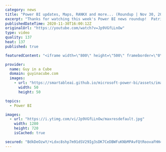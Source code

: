 ```yaml
---
category: news
title: "Power BI updates, Maps, RANKX and more... (Roundup | Nov 30, 2020)"
excerpt: "Thanks for watching this week's Power BI news roundup!  Patrick's tech video: https://guyinacu.be/toomanyrows Patrick's 2nd tech video: https://guyinacu.be/visualdataprep  📢 Become a member: https://guyinacu.be/membership   *******************  Want to take your Power BI skills to the next level? We"
publishedDateTime: 2020-11-30T16:00:12Z
originalUrl: "https://youtube.com/watch?v=Jp9VGfLLnOw"
type: video
quality: 137
heat: 137
published: true

featuredContent: "<iframe width=\"800\" height=\"500\" frameborder=\"0\" src=\"https://www.youtube.com/embed/Jp9VGfLLnOw\" allow=\"accelerometer; autoplay; encrypted-media; gyroscope; picture-in-picture\" allowfullscreen></iframe>"

provider:
  name: Guy in a Cube
  domain: guyinacube.com
  images:
    - url: "https://smartableai.github.io/microsoft-power-bi/assets/images/organizations/guyinacube.com-50x50.jpg"
      width: 50
      height: 50

topics:
  - Power BI

images:
  - url: "https://i.ytimg.com/vi/Jp9VGfLLnOw/maxresdefault.jpg"
    width: 1280
    height: 720
    isCached: true

secured: "BdkDeOzwY/+Ldxc8shp7m91dSV29Ig3sDK7CeDBWFuKNbMPAvFQtRoovaFHH48QSmLYFDnjr/3+/yn6JE+INCE/jcgzKNbj2r5VLfDo6yqPAr/4wWwRbdlpSREs9HwBQyRdm3Rhe9nJnjSClrkm9SwyZLLyFkm3+wgeJOZhUDoTXplx+GnefUbEfdFlnXPJ+Y7usmnlHiQNuudMIq9FYRG4oEXiZUQ/+AaYBkHxIJEMwg22cw+R9IAx2bURFYh0wQFpKDRVUML9Wo9bQ4KiGKuy9ox3rhVynQvcMONpZfdmdGWfbJWjACXMe5xPDu6evDo+7M47mdtr+LOPkBA8n1Dzpl5WZXr4yqIVRjFyU6d564fRRocgHyeqYMiK8BJ2VhZn6uqj78iWI1TEp7JPCiQLpTgiamqqW8R/ukAAgUzc=;G97MgLPoF/GUsqzgbkW8dA=="
---
```


